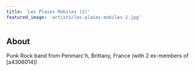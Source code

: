 ```yaml
---
title: 'Les Plaies Mobiles (2)'
featured_image: 'artists/les-plaies-mobiles-2.jpg'
---
```


## About

Punk Rock band from Penmarc'h, Brittany, France (with 2 ex-members of [a4308014])
